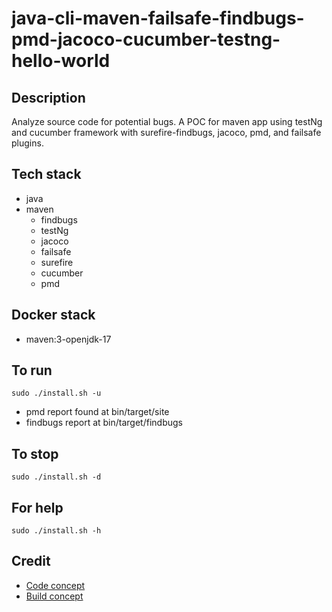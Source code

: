 # java-cli-maven-failsafe-findbugs-pmd-jacoco-cucumber-testng-hello-world

## Description
Analyze source code for potential bugs.
A POC for maven app using testNg
and cucumber framework with surefire-findbugs,
jacoco, pmd, and failsafe plugins.

## Tech stack
- java
- maven
	- findbugs
  - testNg
  - jacoco
  - failsafe
  - surefire
  - cucumber
  - pmd

## Docker stack
- maven:3-openjdk-17

## To run
`sudo ./install.sh -u`
- pmd report found at bin/target/site
- findbugs report at bin/target/findbugs

## To stop
`sudo ./install.sh -d`

## For help
`sudo ./install.sh -h`

## Credit
- [Code concept](https://stackoverflow.com/questions/67847818/maven-junit-5-cucumber-not-running-tests)
- [Build concept](https://github.com/citrusframework/citrus-samples/blob/main/samples-junit/sample-junit5/pom.xml)
